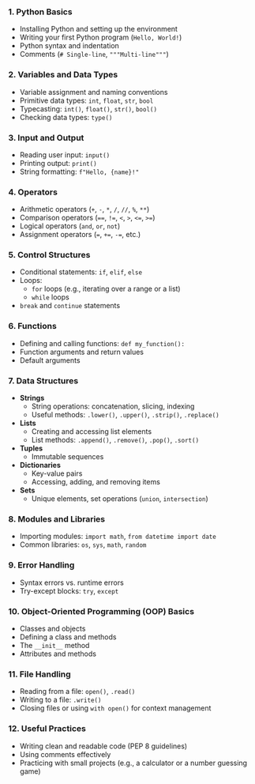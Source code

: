 

### **1. Python Basics**
- Installing Python and setting up the environment
- Writing your first Python program (`Hello, World!`)
- Python syntax and indentation
- Comments (`# Single-line`, `"""Multi-line"""`)

### **2. Variables and Data Types**
- Variable assignment and naming conventions
- Primitive data types: `int`, `float`, `str`, `bool`
- Typecasting: `int()`, `float()`, `str()`, `bool()`
- Checking data types: `type()`

### **3. Input and Output**
- Reading user input: `input()`
- Printing output: `print()`
- String formatting: `f"Hello, {name}!"`

### **4. Operators**
- Arithmetic operators (`+`, `-`, `*`, `/`, `//`, `%`, `**`)
- Comparison operators (`==`, `!=`, `<`, `>`, `<=`, `>=`)
- Logical operators (`and`, `or`, `not`)
- Assignment operators (`=`, `+=`, `-=`, etc.)

### **5. Control Structures**
- Conditional statements: `if`, `elif`, `else`
- Loops:
  - `for` loops (e.g., iterating over a range or a list)
  - `while` loops
- `break` and `continue` statements

### **6. Functions**
- Defining and calling functions: `def my_function():`
- Function arguments and return values
- Default arguments

### **7. Data Structures**
- **Strings**
  - String operations: concatenation, slicing, indexing
  - Useful methods: `.lower()`, `.upper()`, `.strip()`, `.replace()`
- **Lists**
  - Creating and accessing list elements
  - List methods: `.append()`, `.remove()`, `.pop()`, `.sort()`
- **Tuples**
  - Immutable sequences
- **Dictionaries**
  - Key-value pairs
  - Accessing, adding, and removing items
- **Sets**
  - Unique elements, set operations (`union`, `intersection`)

### **8. Modules and Libraries**
- Importing modules: `import math`, `from datetime import date`
- Common libraries: `os`, `sys`, `math`, `random`

### **9. Error Handling**
- Syntax errors vs. runtime errors
- Try-except blocks: `try`, `except`

### **10. Object-Oriented Programming (OOP) Basics**
- Classes and objects
- Defining a class and methods
- The `__init__` method
- Attributes and methods

### **11. File Handling**
- Reading from a file: `open()`, `.read()`
- Writing to a file: `.write()`
- Closing files or using `with open()` for context management

### **12. Useful Practices**
- Writing clean and readable code (PEP 8 guidelines)
- Using comments effectively
- Practicing with small projects (e.g., a calculator or a number guessing game)

